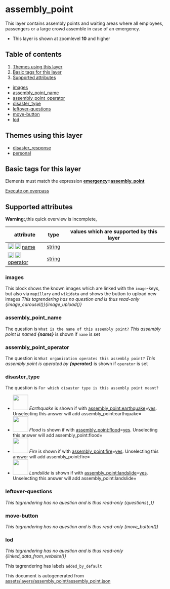[//]: # (WARNING: this file is automatically generated. Please find the sources at the bottom and edit those sources)

# assembly_point




This layer contains assembly points and waiting areas where all employees, passengers or a large crowd assemble in case of an emergency.






 - This layer is shown at zoomlevel **10** and higher



## Table of contents

1. [Themes using this layer](#themes-using-this-layer)
2. [Basic tags for this layer](#basic-tags-for-this-layer)
3. [Supported attributes](#supported-attributes)
  - [images](#images)
  - [assembly_point_name](#assembly_point_name)
  - [assembly_point_operator](#assembly_point_operator)
  - [disaster_type](#disaster_type)
  - [leftover-questions](#leftover-questions)
  - [move-button](#move-button)
  - [lod](#lod)

## Themes using this layer



 - [disaster_response](https://mapcomplete.org/disaster_response)
 - [personal](https://mapcomplete.org/personal)



## Basic tags for this layer

Elements must match the expression **<a href='https://wiki.openstreetmap.org/wiki/Key:emergency' target='_blank'>emergency</a>=<a href='https://wiki.openstreetmap.org/wiki/Tag:emergency%3Dassembly_point' target='_blank'>assembly_point</a>**

[Execute on overpass](http://overpass-turbo.eu/?Q=%5Bout%3Ajson%5D%5Btimeout%3A90%5D%3B%28%20%20%20%20nwr%5B%22emergency%22%3D%22assembly_point%22%5D%28%7B%7Bbbox%7D%7D%29%3B%0A%29%3Bout%20body%3B%3E%3Bout%20skel%20qt%3B)

## Supported attributes

**Warning:**,this quick overview is incomplete,

| attribute | type | values which are supported by this layer |
-----|-----|----- |
| <a target="_blank" href='https://taginfo.openstreetmap.org/keys/name#values'><img src='https://mapcomplete.org/assets/svg/search.svg' height='18px'></a> <a target="_blank" href='https://taghistory.raifer.tech/?#***/name/'><img src='https://mapcomplete.org/assets/svg/statistics.svg' height='18px'></a> [name](https://wiki.openstreetmap.org/wiki/Key:name) | [string](../SpecialInputElements.md#string) |  |
| <a target="_blank" href='https://taginfo.openstreetmap.org/keys/operator#values'><img src='https://mapcomplete.org/assets/svg/search.svg' height='18px'></a> <a target="_blank" href='https://taghistory.raifer.tech/?#***/operator/'><img src='https://mapcomplete.org/assets/svg/statistics.svg' height='18px'></a> [operator](https://wiki.openstreetmap.org/wiki/Key:operator) | [string](../SpecialInputElements.md#string) |  |




### images
This block shows the known images which are linked with the `image`-keys, but also via `mapillary` and `wikidata` and shows the button to upload new images
_This tagrendering has no question and is thus read-only_
*{image_carousel()}{image_upload()}*




### assembly_point_name

The question is `What is the name of this assembly point?`
*This assembly point is named <b>{name}</b>* is shown if `name` is set




### assembly_point_operator

The question is `What organization operates this assembly point?`
*This assembly point is operated by <b>{operator}</b>* is shown if `operator` is set




### disaster_type

The question is `For which disaster type is this assembly point meant?`



 - <img src='https://raw.githubusercontent.com/pietervdvn/MapComplete/develop/./assets/layers/assembly_point/earthquake.svg' style='width: 3rem; height: 3rem'> *Earthquake* is shown if with <a href='https://wiki.openstreetmap.org/wiki/Key:assembly_point:earthquake' target='_blank'>assembly_point:earthquake</a>=<a href='https://wiki.openstreetmap.org/wiki/Tag:assembly_point:earthquake%3Dyes' target='_blank'>yes</a>. Unselecting this answer will add assembly_point:earthquake=
 - <img src='https://raw.githubusercontent.com/pietervdvn/MapComplete/develop/./assets/layers/assembly_point/flood.svg' style='width: 3rem; height: 3rem'> *Flood* is shown if with <a href='https://wiki.openstreetmap.org/wiki/Key:assembly_point:flood' target='_blank'>assembly_point:flood</a>=<a href='https://wiki.openstreetmap.org/wiki/Tag:assembly_point:flood%3Dyes' target='_blank'>yes</a>. Unselecting this answer will add assembly_point:flood=
 - <img src='https://raw.githubusercontent.com/pietervdvn/MapComplete/develop/./assets/layers/assembly_point/fire.svg' style='width: 3rem; height: 3rem'> *Fire* is shown if with <a href='https://wiki.openstreetmap.org/wiki/Key:assembly_point:fire' target='_blank'>assembly_point:fire</a>=<a href='https://wiki.openstreetmap.org/wiki/Tag:assembly_point:fire%3Dyes' target='_blank'>yes</a>. Unselecting this answer will add assembly_point:fire=
 - <img src='https://raw.githubusercontent.com/pietervdvn/MapComplete/develop/./assets/layers/assembly_point/landslide.svg' style='width: 3rem; height: 3rem'> *Landslide* is shown if with <a href='https://wiki.openstreetmap.org/wiki/Key:assembly_point:landslide' target='_blank'>assembly_point:landslide</a>=<a href='https://wiki.openstreetmap.org/wiki/Tag:assembly_point:landslide%3Dyes' target='_blank'>yes</a>. Unselecting this answer will add assembly_point:landslide=





### leftover-questions

_This tagrendering has no question and is thus read-only_
*{questions( ,)}*




### move-button

_This tagrendering has no question and is thus read-only_
*{move_button()}*




### lod

_This tagrendering has no question and is thus read-only_
*{linked_data_from_website()}*


This tagrendering has labels 
`added_by_default`


This document is autogenerated from [assets/layers/assembly_point/assembly_point.json](https://github.com/pietervdvn/MapComplete/blob/develop/assets/layers/assembly_point/assembly_point.json)
